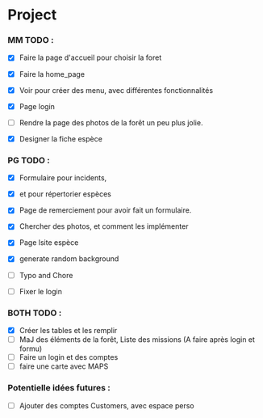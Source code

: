 # Project 


### MM TODO :
- [x] Faire la page d'accueil pour choisir la foret 
- [x] Faire la home_page
- [x] Voir pour créer des menu, avec différentes fonctionnalités
- [x] Page login
- [ ] Rendre la page des photos de la forêt un peu plus jolie.
- [x] Designer la fiche espèce 


### PG TODO :
- [x] Formulaire pour incidents, 
- [x] et pour répertorier espèces
- [x] Page de remerciement pour avoir fait un formulaire.
- [x] Chercher des photos, et comment les implémenter
- [x] Page lsite espèce
- [x] generate random background
- [ ] Typo and Chore
- [ ] Fixer le login


### BOTH TODO :

- [x] Créer les tables et les remplir
- [ ] MaJ des éléments de la forêt, Liste des missions (A faire après login et formu)
- [ ] Faire un login et des comptes
- [ ] faire une carte avec MAPS

### Potentielle idées futures :

- [ ] Ajouter des comptes Customers, avec espace perso
